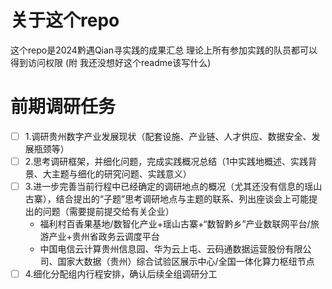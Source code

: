# 关于这个repo
这个repo是2024黔遇Qian寻实践的成果汇总 理论上所有参加实践的队员都可以得到访问权限
(附 我还没想好这个readme该写什么)
# 前期调研任务
- [ ] 1.调研贵州数字产业发展现状（配套设施、产业链、人才供应、数据安全、发展瓶颈等）
- [ ] 2.思考调研框架，并细化问题，完成实践概况总结（1中实践地概述、实践背景、大主题与细化的研究问题、实践意义）
- [ ] 3.进一步完善当前行程中已经确定的调研地点的概况（尤其还没有信息的瑶山古寨），结合提出的“子题”思考调研地点与主题的联系、列出座谈会上可能提出的问题（需要提前提交给有关企业）
	- 福利村百香果基地/数智化产业+瑶山古寨+“数智黔乡”产业数联网平台/旅游产业+贵州省政务云调度平台
	- 中国电信云计算贵州信息园、华为云上屯、云码通数据运营股份有限公司、国家大数据（贵州）综合试验区展示中心/全国一体化算力枢纽节点
- [ ] 4.细化分配组内行程安排，确认后续全组调研分工